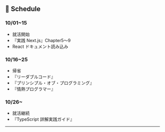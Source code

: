 ## 📅 Schedule

### 10/01~15

- 就活開始
- 『実践 Next.js』Chapter5〜9
- React ドキュメント読み込み

### 10/16~25

- 帰省
- 『リーダブルコード』
- 『プリンシプル・オブ・プログラミング』
- 『情熱プログラマー』

### 10/26~

- 就活継続
- 『TypeScript 詳解実践ガイド』

---
